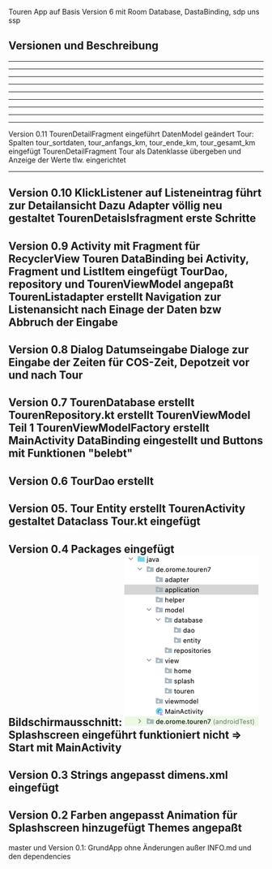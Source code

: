 Touren App auf Basis Version 6 mit Room Database, DastaBinding, sdp uns ssp

Versionen und Beschreibung
---------------------------------------------------------------------------------------

---------------------------------------------------------------------------------------

---------------------------------------------------------------------------------------

---------------------------------------------------------------------------------------

---------------------------------------------------------------------------------------

---------------------------------------------------------------------------------------

---------------------------------------------------------------------------------------

---------------------------------------------------------------------------------------

---------------------------------------------------------------------------------------

---------------------------------------------------------------------------------------
Version 0.11
    TourenDetailFragment eingeführt
    DatenModel geändert
    Tour: Spalten tour_sortdaten, tour_anfangs_km, tour_ende_km, tour_gesamt_km
            eingefügt
    TourenDetailFragment Tour als Datenklasse übergeben und Anzeige der Werte tlw. 
    eingerichtet
    
---------------------------------------------------------------------------------------
Version 0.10
    KlickListener auf Listeneintrag führt zur Detailansicht
    Dazu Adapter völlig neu gestaltet
    TourenDetaislsfragment erste Schritte
---------------------------------------------------------------------------------------
Version 0.9
    Activity mit Fragment für RecyclerView Touren
    DataBinding bei Activity, Fragment und ListItem eingefügt
    TourDao, repository und TourenViewModel angepaßt
    TourenListadapter erstellt
    Navigation zur Listenansicht nach Einage der Daten bzw Abbruch der Eingabe
---------------------------------------------------------------------------------------
Version 0.8
    Dialog Datumseingabe
    Dialoge zur Eingabe der Zeiten für COS-Zeit, Depotzeit vor und nach Tour
---------------------------------------------------------------------------------------
Version 0.7
    TourenDatabase erstellt
    TourenRepository.kt erstellt
    TourenViewModel Teil 1
    TourenViewModelFactory erstellt
    MainActivity DataBinding eingestellt und Buttons mit Funktionen "belebt"
---------------------------------------------------------------------------------------
Version 0.6 
    TourDao erstellt
---------------------------------------------------------------------------------------
Version 05. Tour Entity erstellt
TourenActivity gestaltet
Dataclass Tour.kt eingefügt
---------------------------------------------------------------------------------------
Version 0.4
    Packages eingefügt
    Bildschirmausschnitt:
    ![img.png](img.png)
    Splashscreen eingeführt funktioniert nicht
    => Start mit MainActivity
---------------------------------------------------------------------------------------
Version 0.3
    Strings angepasst
    dimens.xml eingefügt
---------------------------------------------------------------------------------------
Version 0.2
    Farben angepasst
    Animation für Splashscreen hinzugefügt
    Themes angepaßt
---------------------------------------------------------------------------------------
master und Version 0.1:
    GrundApp ohne Änderungen außer 
    INFO.md und den dependencies